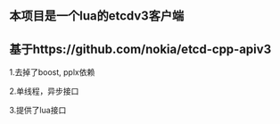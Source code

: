 ## 本项目是一个lua的etcdv3客户端
## 基于https://github.com/nokia/etcd-cpp-apiv3
1.去掉了boost, pplx依赖

2.单线程，异步接口

3.提供了lua接口

